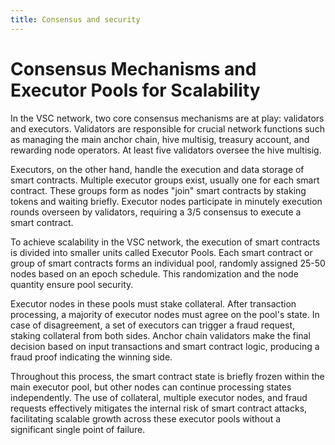 ```yaml
---
title: Consensus and security
---
```


# Consensus Mechanisms and Executor Pools for Scalability

In the VSC network, two core consensus mechanisms are at play: validators and executors. Validators are responsible for crucial network functions such as managing the main anchor chain, hive multisig, treasury account, and rewarding node operators. At least five validators oversee the hive multisig.

Executors, on the other hand, handle the execution and data storage of smart contracts. Multiple executor groups exist, usually one for each smart contract. These groups form as nodes "join" smart contracts by staking tokens and waiting briefly. Executor nodes participate in minutely execution rounds overseen by validators, requiring a 3/5 consensus to execute a smart contract.

To achieve scalability in the VSC network, the execution of smart contracts is divided into smaller units called Executor Pools. Each smart contract or group of smart contracts forms an individual pool, randomly assigned 25-50 nodes based on an epoch schedule. This randomization and the node quantity ensure pool security.

Executor nodes in these pools must stake collateral. After transaction processing, a majority of executor nodes must agree on the pool's state. In case of disagreement, a set of executors can trigger a fraud request, staking collateral from both sides. Anchor chain validators make the final decision based on input transactions and smart contract logic, producing a fraud proof indicating the winning side.

Throughout this process, the smart contract state is briefly frozen within the main executor pool, but other nodes can continue processing states independently. The use of collateral, multiple executor nodes, and fraud requests effectively mitigates the internal risk of smart contract attacks, facilitating scalable growth across these executor pools without a significant single point of failure.
